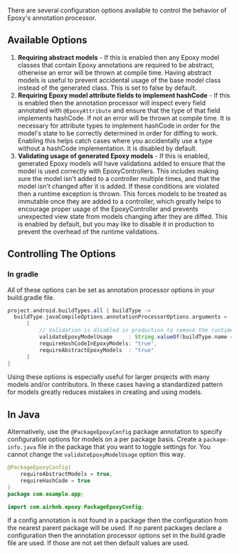 There are several configuration options available to control the behavior of Epoxy's annotation processor.

## Available Options

1. **Requiring abstract models** - If this is enabled then any Epoxy model classes that contain Epoxy annotations are required to be abstract, otherwise an error will be thrown at compile time. Having abstract models is useful to prevent accidental usage of the base model class instead of the generated class. This is set to false by default.
2. **Requiring Epoxy model attribute fields to implement hashCode** - If this is enabled then the annotation processor will inspect every field annotated with `@EpoxyAttribute` and ensure that the type of that field implements hashCode. If not an error will be thrown at compile time. It is necessary for attribute types to implement hashCode in order for the model's state to be correctly determined in order for diffing to work. Enabling this helps catch cases where you accidentally use a type without a hashCode implementation. It is disabled by default.
3. **Validating usage of generated Epoxy models** - If this is enabled, generated Epoxy models will have validations added to ensure that the model is used correctly with EpoxyControllers. This includes making sure the model isn't added to a controller multiple times, and that the model isn't changed after it is added. If these conditions are violated then a runtime exception is thrown. This forces models to be treated as immutable once they are added to a controller, which greatly helps to encourage proper usage of the EpoxyController and prevents unexpected view state from models changing after they are diffed. This is enabled by default, but you may like to disable it in production to prevent the overhead of the runtime validations.

## Controlling The Options
### In gradle
All of these options can be set as annotation processor options in your build.gradle file.


```groovy
project.android.buildTypes.all { buildType ->
  buildType.javaCompileOptions.annotationProcessorOptions.arguments =
      [
          // Validation is disabled in production to remove the runtime overhead
          validateEpoxyModelUsage     : String.valueOf(buildType.name == 'debug'),
          requireHashCodeInEpoxyModels: "true",
          requireAbstractEpoxyModels  : "true"
      ]
}

```

Using these options is especially useful for larger projects with many models and/or contributors. In these cases having a standardized pattern for models greatly reduces mistakes in creating and using models.

## In Java
Alternatively, use the `@PackageEpoxyConfig` package annotation to specify configuration options for models on a per package basis. Create a `package-info.java` file in the package that you want to toggle settings for. You cannot change the `validateEpoxyModelUsage` option this way.

```java
@PackageEpoxyConfig(
    requireAbstractModels = true,
    requireHashCode = true
)
package com.example.app;

import com.airbnb.epoxy.PackageEpoxyConfig;
```

If a config annotation is not found in a package then the configuration from the nearest parent package will be used. If no parent packages declare a configuration then the annotation processor options set in the build.gradle file are used. If those are not set then default values are used.